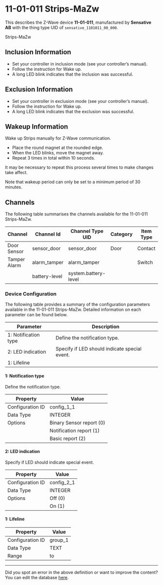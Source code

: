 
# 11-01-011 Strips-MaZw

This describes the Z-Wave device **11-01-011**, manufactured by **Sensative AB** with the thing type UID of ```sensative_1101011_00_000```. 

Strips-MaZw  


## Inclusion Information ##

 *  Set your controller in inclusion mode (see your controller’s manual).
 *  Follow the instruction for Wake up.
 *  A long LED blink indicates that the inclusion was successful.

  


## Exclusion Information ##

 *  Set your controller in exclusion mode (see your controller’s manual).
 *  Follow the instruction for Wake up.
 *  A long LED blink indicates that the exclusion was successful.

  


## Wakeup Information ##

Wake up Strips manually for Z-Wave communication.

 *  Place the round magnet at the rounded edge.
 *  When the LED blinks, move the magnet away.
 *  Repeat 3 times in total within 10 seconds.

It may be necessary to repeat this process several times to make changes take affect.

Note that wakeup period can only be set to a minimum period of 30 minutes.

## Channels
The following table summarises the channels available for the 11-01-011 Strips-MaZw.

| Channel | Channel Id | Channel Type UID | Category | Item Type |
|---------|------------|------------------|----------|-----------|
| Door Sensor | sensor_door | sensor_door | Door | Contact |
| Tamper Alarm | alarm_tamper | alarm_tamper |  | Switch |
|  | battery-level | system.battery-level |  |  |




### Device Configuration
The following table provides a summary of the configuration parameters available in the 11-01-011 Strips-MaZw.
Detailed information on each parameter can be found below.

| Parameter   | Description |
|-------------|-------------|
| 1: Notification type | Define the notification type. |
| 2: LED indication | Specify if LED should indicate special event. |
| 1: Lifeline |  |




#### 1: Notification type

Define the notification type.


| Property         | Value    |
|------------------|----------|
| Configuration ID | config_1_1 |
| Data Type        | INTEGER || Default Value | 1 |
| Options | Binary Sensor report (0) |
|  | Notification report (1) |
|  | Basic report (2) |






#### 2: LED indication

Specify if LED should indicate special event.


| Property         | Value    |
|------------------|----------|
| Configuration ID | config_2_1 |
| Data Type        | INTEGER || Default Value | 1 |
| Options | Off (0) |
|  | On (1) |






#### 1: Lifeline




| Property         | Value    |
|------------------|----------|
| Configuration ID | group_1 |
| Data Type        | TEXT |
| Range |  to  |






---

Did you spot an error in the above definition or want to improve the content?
You can edit the database [here](http://www.cd-jackson.com/index.php/zwave/zwave-device-database/zwave-device-list/devicesummary/251).

